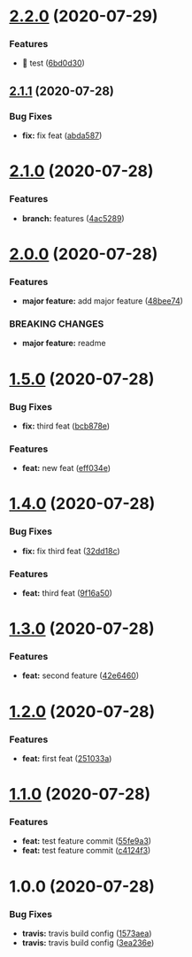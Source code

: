# [2.2.0](https://github.com/lucasaarcoverde/setup-semantic-release/compare/v2.1.1...v2.2.0) (2020-07-29)


### Features

* 🎸 test ([6bd0d30](https://github.com/lucasaarcoverde/setup-semantic-release/commit/6bd0d30571b58cfd17cb3f604962bfd108cba102))

## [2.1.1](https://github.com/lucasaarcoverde/setup-semantic-release/compare/v2.1.0...v2.1.1) (2020-07-28)


### Bug Fixes

* **fix:** fix feat ([abda587](https://github.com/lucasaarcoverde/setup-semantic-release/commit/abda5873298d5cc2b92da9ac8747990d67d7fcf3))

# [2.1.0](https://github.com/lucasaarcoverde/setup-semantic-release/compare/v2.0.0...v2.1.0) (2020-07-28)


### Features

* **branch:** features ([4ac5289](https://github.com/lucasaarcoverde/setup-semantic-release/commit/4ac5289339e2c0264dec6a45754e886ea9408f12))

# [2.0.0](https://github.com/lucasaarcoverde/setup-semantic-release/compare/v1.5.0...v2.0.0) (2020-07-28)


### Features

* **major feature:** add major feature ([48bee74](https://github.com/lucasaarcoverde/setup-semantic-release/commit/48bee74e6b883c0a061024894784ff79d0d97f02))


### BREAKING CHANGES

* **major feature:** readme

# [1.5.0](https://github.com/lucasaarcoverde/setup-semantic-release/compare/v1.4.0...v1.5.0) (2020-07-28)


### Bug Fixes

* **fix:** third feat ([bcb878e](https://github.com/lucasaarcoverde/setup-semantic-release/commit/bcb878ec818effcee6198e3da2836183f2c211ee))


### Features

* **feat:** new feat ([eff034e](https://github.com/lucasaarcoverde/setup-semantic-release/commit/eff034ec0eba37e986dcdaafc8fb97fe4107730c))

# [1.4.0](https://github.com/lucasaarcoverde/setup-semantic-release/compare/v1.3.0...v1.4.0) (2020-07-28)


### Bug Fixes

* **fix:** fix third feat ([32dd18c](https://github.com/lucasaarcoverde/setup-semantic-release/commit/32dd18c9e97c68d6fcdc97e95a53c75f2c9967b2))


### Features

* **feat:** third feat ([9f16a50](https://github.com/lucasaarcoverde/setup-semantic-release/commit/9f16a500fd1898822ce33a224fdb9d38ca2a73e9))

# [1.3.0](https://github.com/lucasaarcoverde/setup-semantic-release/compare/v1.2.0...v1.3.0) (2020-07-28)


### Features

* **feat:** second feature ([42e6460](https://github.com/lucasaarcoverde/setup-semantic-release/commit/42e64600731560f3e54f7eccb2f9229deb91ab9b))

# [1.2.0](https://github.com/lucasaarcoverde/setup-semantic-release/compare/v1.1.0...v1.2.0) (2020-07-28)


### Features

* **feat:** first feat ([251033a](https://github.com/lucasaarcoverde/setup-semantic-release/commit/251033a3ff157a9a82964c2208ea7448cefec46c))

# [1.1.0](https://github.com/lucasaarcoverde/setup-semantic-release/compare/v1.0.0...v1.1.0) (2020-07-28)


### Features

* **feat:** test feature commit ([55fe9a3](https://github.com/lucasaarcoverde/setup-semantic-release/commit/55fe9a3244aac4058837159023921128f05d25d0))
* **feat:** test feature commit ([c4124f3](https://github.com/lucasaarcoverde/setup-semantic-release/commit/c4124f35d40ff8d92a15fcb0c9c44732d7a6a7fc))

# 1.0.0 (2020-07-28)


### Bug Fixes

* **travis:** travis build config ([1573aea](https://github.com/lucasaarcoverde/setup-semantic-release/commit/1573aeafa346ab54e8a95b815c3bcba925ae2a36))
* **travis:** travis build config ([3ea236e](https://github.com/lucasaarcoverde/setup-semantic-release/commit/3ea236ed3ccaf78220052c13017d5106c6cbb613))
